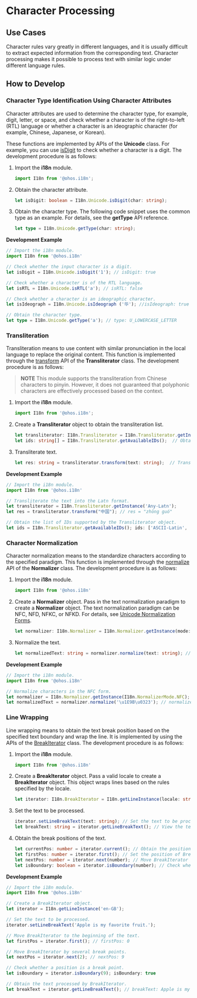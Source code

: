 # Character Processing

## Use Cases

Character rules vary greatly in different languages, and it is usually difficult to extract expected information from the corresponding text. Character processing makes it possible to process text with similar logic under different language rules.

## How to Develop


### Character Type Identification Using Character Attributes

Character attributes are used to determine the character type, for example, digit, letter, or space, and check whether a character is of the right-to-left (RTL) language or whether a character is an ideographic character (for example, Chinese, Japanese, or Korean).

These functions are implemented by APIs of the **Unicode** class. For example, you can use [isDigit](../reference/apis-localization-kit/js-apis-i18n.md#isdigit9) to check whether a character is a digit. The development procedure is as follows:

1. Import the **i18n** module.

   ```ts
   import I18n from '@ohos.i18n';
   ```

2. Obtain the character attribute.

   ```ts
   let isDigit: boolean = I18n.Unicode.isDigit(char: string);
   ```

3. Obtain the character type. The following code snippet uses the common type as an example. For details, see the **getType** API reference.

   ```ts
   let type = I18n.Unicode.getType(char: string);
   ```

**Development Example**
```ts
// Import the i18n module.
import I18n from '@ohos.i18n'

// Check whether the input character is a digit.
let isDigit = I18n.Unicode.isDigit('1'); // isDigit: true

// Check whether a character is of the RTL language.
let isRTL = I18n.Unicode.isRTL('a'); // isRTL: false

// Check whether a character is an ideographic character.
let isIdeograph = I18n.Unicode.isIdeograph ('华'); //isIdeograph: true

// Obtain the character type.
let type = I18n.Unicode.getType('a'); // type: U_LOWERCASE_LETTER
```


### Transliteration

Transliteration means to use content with similar pronunciation in the local language to replace the original content. This function is implemented through the [transform](../reference/apis-localization-kit/js-apis-i18n.md#transform9) API of the **Transliterator** class. The development procedure is as follows:

> **NOTE**
> This module supports the transliteration from Chinese characters to pinyin. However, it does not guaranteed that polyphonic characters are effectively processed based on the context.

1. Import the **i18n** module.
   ```ts
   import I18n from '@ohos.i18n';
   ```

2. Create a **Transliterator** object to obtain the transliteration list.
   ```ts
   let transliterator: I18n.Transliterator = I18n.Transliterator.getInstance(id: string);  // Pass in a valid ID to create a Transliterator object.
   let ids: string[] = I18n.Transliterator.getAvailableIDs();  // Obtain the list of IDs supported by the Transliterator object.
   ```

3. Transliterate text.
   ```ts
   let res: string = transliterator.transform(text: string);  // Transliterate the text content.
   ```


**Development Example**
```ts
// Import the i18n module.
import I18n from '@ohos.i18n'

// Transliterate the text into the Latn format.
let transliterator = I18n.Transliterator.getInstance('Any-Latn');
let res = transliterator.transform("中国"); // res = "zhōng guó"

// Obtain the list of IDs supported by the Transliterator object.
let ids = I18n.Transliterator.getAvailableIDs(); ids: ['ASCII-Latin', 'Accents-Any', ...]
```


### Character Normalization

Character normalization means to the standardize characters according to the specified paradigm. This function is implemented through the [normalize](../reference/apis-localization-kit/js-apis-i18n.md#normalize10) API of the **Normalizer** class. The development procedure is as follows:

1. Import the **i18n** module.
   ```ts
   import I18n from '@ohos.i18n'
   ```

2. Create a **Normalizer** object. Pass in the text normalization paradigm to create a **Normalizer** object. The text normalization paradigm can be NFC, NFD, NFKC, or NFKD. For details, see [Unicode Normalization Forms](https://www.unicode.org/reports/tr15/#Norm_Forms).
   ```ts
   let normalizer: I18n.Normalizer = I18n.Normalizer.getInstance(mode: NormalizerMode);
   ```

3. Normalize the text.
   ```ts
   let normalizedText: string = normalizer.normalize(text: string); // Normalize the text.
   ```

**Development Example**
```ts
// Import the i18n module.
import I18n from '@ohos.i18n'

// Normalize characters in the NFC form.
let normalizer = I18n.Normalizer.getInstance(I18n.NormalizerMode.NFC);
let normalizedText = normalizer.normalize('\u1E9B\u0323'); // normalizedText: \u1E9B\u0323
```


### Line Wrapping

Line wrapping means to obtain the text break position based on the specified text boundary and wrap the line. It is implemented by using the APIs of the [BreakIterator](../reference/apis-localization-kit/js-apis-i18n.md#breakiterator8) class. The development procedure is as follows:

1. Import the **i18n** module.
   ```ts
   import I18n from '@ohos.i18n'
   ```

2. Create a **BreakIterator** object.
   Pass a valid locale to create a **BreakIterator** object. This object wraps lines based on the rules specified by the locale.

   ```ts
   let iterator: I18n.BreakIterator = I18n.getLineInstance(locale: string);
   ```

3. Set the text to be processed.
   ```ts
   iterator.setLineBreakText(text: string); // Set the text to be processed.
   let breakText: string = iterator.getLineBreakText(); // View the text being processed by the BreakIterator object.
   ```

4. Obtain the break positions of the text.
   ```ts
   let currentPos: number = iterator.current(); // Obtain the position of BreakIterator in the text.
   let firstPos: number = iterator.first(); // Set the position of BreakIterator as the first break point and return the position of the break point. The first break point is always at the beginning of the text, that is firstPos = 0.
   let nextPos: number = iterator.next(number); // Move BreakIterator by the specified number of break points. If the number is a positive number, the iterator is moved backward. If the number is a negative number, the iterator is moved forward. The default value is 1. nextPos indicates the position after moving. If BreakIterator is moved out of the text length range, -1 is returned.
   let isBoundary: boolean = iterator.isBoundary(number); // Check whether the position indicated by the specified number is a break point.
   ```


**Development Example**
```ts
// Import the i18n module.
import I18n from '@ohos.i18n'

// Create a BreakIterator object.
let iterator = I18n.getLineInstance('en-GB');

// Set the text to be processed.
iterator.setLineBreakText('Apple is my favorite fruit.');

// Move BreakIterator to the beginning of the text.
let firstPos = iterator.first(); // firstPos: 0

// Move BreakIterator by several break points.
let nextPos = iterator.next(2); // nextPos: 9

// Check whether a position is a break point.
let isBoundary = iterator.isBoundary(9); isBoundary: true

// Obtain the text processed by BreakIterator.
let breakText = iterator.getLineBreakText(); // breakText: Apple is my favorite fruit.
```

   

 <!--no_check--> 